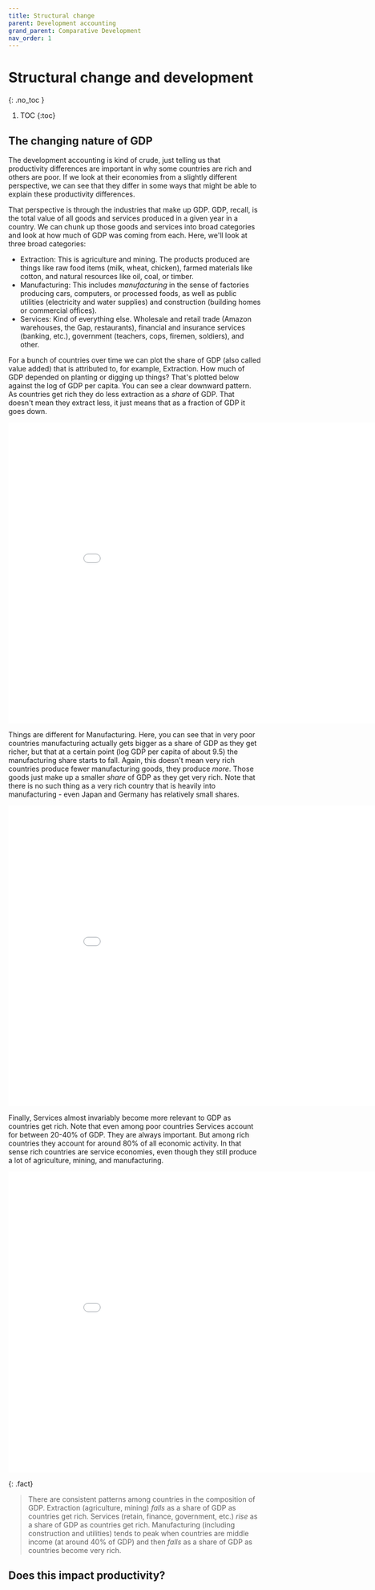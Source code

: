 ```yaml
---
title: Structural change
parent: Development accounting
grand_parent: Comparative Development
nav_order: 1
---
```


# Structural change and development
{: .no_toc }

1. TOC 
{:toc}

## The changing nature of GDP
The development accounting is kind of crude, just telling us that productivity differences are important in why some countries are rich and others are poor. If we look at their economies from a slightly different perspective, we can see that they differ in some ways that might be able to explain these productivity differences.

That perspective is through the industries that make up GDP. GDP, recall, is the total value of all goods and services produced in a given year in a country. We can chunk up those goods and services into broad categories and look at how much of GDP was coming from each. 
Here, we'll look at three broad categories:
- Extraction: This is agriculture and mining. The products produced are things like raw food items (milk, wheat, chicken), farmed materials like cotton, and natural resources like oil, coal, or timber. 
- Manufacturing: This includes *manufacturing* in the sense of factories producing cars, computers, or processed foods, as well as public utilities (electricity and water supplies) and construction (building homes or commercial offices).
- Services: Kind of everything else. Wholesale and retail trade (Amazon warehouses, the Gap, restaurants), financial and insurance services (banking, etc.), government (teachers, cops, firemen, soldiers), and other.

For a bunch of countries over time we can plot the share of GDP (also called value added) that is attributed to, for example, Extraction. How much of GDP depended on planting or digging up things? That's plotted below against the log of GDP per capita. You can see a clear downward pattern. As countries get rich they do less extraction as a *share* of GDP. That doesn't mean they extract less, it just means that as a fraction of GDP it goes down. 

<iframe width="900" height="600" frameborder="0" scrolling="yes" src="../plotly/10SD-va-extract.html"></iframe>

Things are different for Manufacturing. Here, you can see that in very poor countries manufacturing actually gets bigger as a share of GDP as they get richer, but that at a certain point (log GDP per capita of about 9.5) the manufacturing share starts to fall. Again, this doesn't mean very rich countries produce fewer manufacturing goods, they produce *more*. Those goods just make up a smaller *share* of GDP as they get very rich. Note that there is no such thing as a very rich country that is heavily into manufacturing - even Japan and Germany has relatively small shares. 

<iframe width="900" height="600" frameborder="0" scrolling="yes" src="../plotly/10SD-va-manuf.html"></iframe>

Finally, Services almost invariably become more relevant to GDP as countries get rich. Note that even among poor countries Services account for between 20-40% of GDP. They are always important. But among rich countries they account for around 80% of all economic activity. In that sense rich countries are service economies, even though they still produce a lot of agriculture, mining, and manufacturing. 

<iframe width="900" height="600" frameborder="0" scrolling="yes" src="../plotly/10SD-va-services.html"></iframe>

{: .fact}
> There are consistent patterns among countries in the composition of GDP. Extraction (agriculture, mining) *falls* as a share of GDP as countries get rich. Services (retain, finance, government, etc.) *rise* as a share of GDP as countries get rich. Manufacturing (including construction and utilities) tends to peak when countries are middle income (at around 40% of GDP) and then *falls* as a share of GDP as countries become very rich.

## Does this impact productivity?